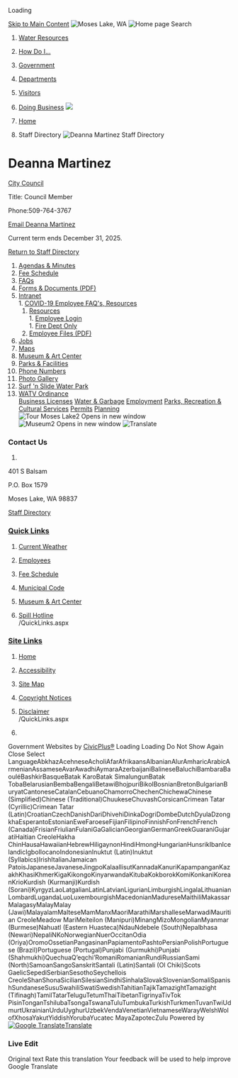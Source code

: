  

Loading

  [Skip to Main Content](https://www.cityofml.com/directory.aspx?EID=220/)   ![Moses Lake, WA](https://www.cityofml.com/ImageRepository/Document?documentID=10272)   ![Home page](https://www.cityofml.com/ImageRepository/Document?documentID=10271)  Search 

 1.  [Water Resources](https://cityofml.com/1078) 
 1.  [How Do I...](https://www.cityofml.com/31/How-Do-I) 
 1.  [Government](https://www.cityofml.com/27/Government) 
 1.  [Departments](https://www.cityofml.com/8/Departments) 
 1.  [Visitors](https://www.cityofml.com/9/Visitors) 
 1.  [Doing Business](https://www.cityofml.com/35/Doing-Business) 
  ![](https://www.cityofml.com/ImageRepository/Document?documentID=10268)  

 1.  [Home](https://www.cityofml.com) 
 1. Staff Directory
  ![Deanna Martinez Staff Directory](https://www.cityofml.com/ImageRepository/Document?documentID=10555)  

# Deanna Martinez

   [City Council](https://www.cityofml.com/Directory.aspx?DID=24) 

Title: Council Member

Phone:509-764-3767

 [Email Deanna Martinez](mailto:dmartinez@cityofml.com)  

Current term ends December 31, 2025.

  

 [Return to Staff Directory](https://www.cityofml.com/Directory.aspx) 

 1.   [Agendas & Minutes](https://www.cityofml.com/AgendaCenter)  
 1.   [Fee Schedule](https://www.cityofml.com/DocumentCenter/View/4898)  
 1.   [FAQs](https://www.cityofml.com/faq.aspx)  
 1.   [Forms & Documents (PDF)](https://www.cityofml.com/DocumentCenter/Home/Index/46)  
 1.   [Intranet](https://www.cityofml.com/72/Intranet)  
    1.   [COVID-19 Employee FAQ's, Resources](https://www.cityofml.com/977/COVID-19-Employee-FAQs-Resources)  
       1.   [Resources](https://www.cityofml.com/978/Resources)  
    1.   [Employee Login](https://www.cityofml.com/340/Employee-Login)  
    1.   [Fire Dept Only](https://www.cityofml.com/593/Fire-Dept-Only)  
       1.   [Employee Files (PDF)](https://www.cityofml.com/DocumentCenter/Index/118)  
 1.   [Jobs](https://www.cityofml.com/566/Job-Opportunities)  
 1.   [Maps](https://www.cityofml.com/159/GIS-Mapping)  
 1.   [Museum & Art Center](https://www.cityofml.com/index.aspx?nid=484)  
 1.   [Parks & Facilities](https://www.cityofml.com/facilities)  
 1.   [Phone Numbers](https://www.cityofml.com/746/Phone-Numbers)  
 1.   [Photo Gallery](https://www.cityofml.com/gallery.aspx)  
 1.   [Surf 'n Slide Water Park](https://www.cityofml.com/394/Surf-n-Slide-Water-Park)  
 1.   [WATV Ordinance](https://www.cityofml.com/892/WATV-Ordinance)  
  [Business Licenses](https://www.cityofml.com/167/Business-License)   [Water & Garbage](https://www.cityofml.com/69)   [Employment](https://www.cityofml.com/566)   [Parks, Recreation & Cultural Services](https://www.cityofml.com/68/Parks-Recreation)   [Permits](https://www.cityofml.com/1050/Permits)   [Planning](https://www.cityofml.com/43/Planning)   ![Tour Moses Lake2 Opens in new window](https://www.cityofml.com/ImageRepository/Document?documentID=10532)   ![Museum2 Opens in new window](https://www.cityofml.com/ImageRepository/Document?documentID=10531)   ![Translate](https://www.cityofml.com/ImageRepository/Document?documentID=10289)  

### Contact Us

 1.    

401 S Balsam   

P.O. Box 1579   

Moses Lake, WA 98837   

 [Staff Directory](https://www.cityofml.com/directory.aspx)    

###  [Quick Links](https://www.cityofml.com/QuickLinks.aspx?CID=78) 

 1.  [Current Weather](https://www.wunderground.com/weather/us/wa/moses-lake)  
 1.  [Employees](https://sharepoint.cityofml.com)  
 1.  [Fee Schedule](https://www.cityofml.com/DocumentCenter/View/4898/2021-Fee-schedule)  

 1.  [Municipal Code](https://moseslake.municipal.codes)  
 1.  [Museum & Art Center](https://www.cityofml.com/484)  
 1.  [Spill Hotline](https://www.cityofml.com/572)  
 /QuickLinks.aspx 

###  [Site Links](https://www.cityofml.com/QuickLinks.aspx?CID=79) 

 1.  [Home](https://www.cityofml.com)  
 1.  [Accessibility](https://www.cityofml.com/accessibility)  
 1.  [Site Map](https://www.cityofml.com/sitemap)  
 1.  [Copyright Notices](https://www.cityofml.com/site/copyright)  
 1.  [Disclaimer](https://www.cityofml.com/990/Disclaimer)  
 /QuickLinks.aspx 

 1.    

 Government Websites by [CivicPlus®](https://connect.civicplus.com/referral)  Loading Loading Do Not Show Again Close Select LanguageAbkhazAcehneseAcholiAfarAfrikaansAlbanianAlurAmharicArabicArmenianAssameseAvarAwadhiAymaraAzerbaijaniBalineseBaluchiBambaraBaouléBashkirBasqueBatak KaroBatak SimalungunBatak TobaBelarusianBembaBengaliBetawiBhojpuriBikolBosnianBretonBulgarianBuryatCantoneseCatalanCebuanoChamorroChechenChichewaChinese (Simplified)Chinese (Traditional)ChuukeseChuvashCorsicanCrimean Tatar (Cyrillic)Crimean Tatar (Latin)CroatianCzechDanishDariDhivehiDinkaDogriDombeDutchDyulaDzongkhaEsperantoEstonianEweFaroeseFijianFilipinoFinnishFonFrenchFrench (Canada)FrisianFriulianFulaniGaGalicianGeorgianGermanGreekGuaraniGujaratiHaitian CreoleHakha ChinHausaHawaiianHebrewHiligaynonHindiHmongHungarianHunsrikIbanIcelandicIgboIlocanoIndonesianInuktut (Latin)Inuktut (Syllabics)IrishItalianJamaican PatoisJapaneseJavaneseJingpoKalaallisutKannadaKanuriKapampanganKazakhKhasiKhmerKigaKikongoKinyarwandaKitubaKokborokKomiKonkaniKoreanKrioKurdish (Kurmanji)Kurdish (Sorani)KyrgyzLaoLatgalianLatinLatvianLigurianLimburgishLingalaLithuanianLombardLugandaLuoLuxembourgishMacedonianMadureseMaithiliMakassarMalagasyMalayMalay (Jawi)MalayalamMalteseMamManxMaoriMarathiMarshalleseMarwadiMauritian CreoleMeadow MariMeiteilon (Manipuri)MinangMizoMongolianMyanmar (Burmese)Nahuatl (Eastern Huasteca)NdauNdebele (South)Nepalbhasa (Newari)NepaliNKoNorwegianNuerOccitanOdia (Oriya)OromoOssetianPangasinanPapiamentoPashtoPersianPolishPortuguese (Brazil)Portuguese (Portugal)Punjabi (Gurmukhi)Punjabi (Shahmukhi)QuechuaQʼeqchiʼRomaniRomanianRundiRussianSami (North)SamoanSangoSanskritSantali (Latin)Santali (Ol Chiki)Scots GaelicSepediSerbianSesothoSeychellois CreoleShanShonaSicilianSilesianSindhiSinhalaSlovakSlovenianSomaliSpanishSundaneseSusuSwahiliSwatiSwedishTahitianTajikTamazightTamazight (Tifinagh)TamilTatarTeluguTetumThaiTibetanTigrinyaTivTok PisinTonganTshilubaTsongaTswanaTuluTumbukaTurkishTurkmenTuvanTwiUdmurtUkrainianUrduUyghurUzbekVendaVenetianVietnameseWarayWelshWolofXhosaYakutYiddishYorubaYucatec MayaZapotecZulu Powered by  [![Google Translate](https://www.gstatic.com/images/branding/googlelogo/1x/googlelogo_color_42x16dp.png)Translate](https://translate.google.com)  

### Live Edit

 Original text Rate this translation Your feedback will be used to help improve Google Translate 